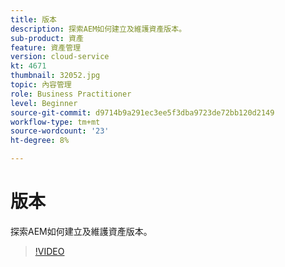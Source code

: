 ```yaml
---
title: 版本
description: 探索AEM如何建立及維護資產版本。
sub-product: 資產
feature: 資產管理
version: cloud-service
kt: 4671
thumbnail: 32052.jpg
topic: 內容管理
role: Business Practitioner
level: Beginner
source-git-commit: d9714b9a291ec3ee5f3dba9723de72bb120d2149
workflow-type: tm+mt
source-wordcount: '23'
ht-degree: 8%

---
```



# 版本

探索AEM如何建立及維護資產版本。

>[!VIDEO](https://video.tv.adobe.com/v/32052/?quality=12&learn=on&hidetitle=true)
